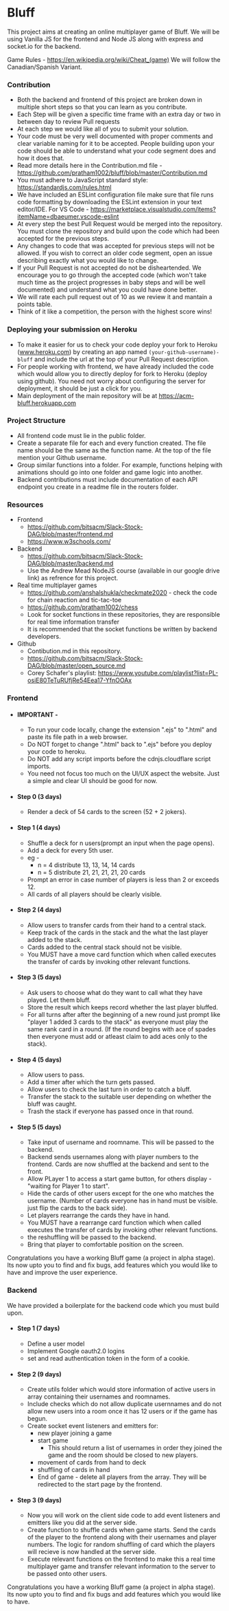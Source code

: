 # Bluff
This project aims at creating an online multiplayer game of Bluff. We will be using Vanilla JS for the frontend and Node JS along with express and socket.io for the backend.

Game Rules - https://en.wikipedia.org/wiki/Cheat_(game) We will follow the Canadian/Spanish Variant.

### Contribution 
- Both the backend and frontend of this project are broken down in multiple short steps so that you can learn as you contribute.
- Each Step will be given a specific time frame with an extra day or two in between day to review Pull requests
- At each step we would like all of you to submit your solution.
- Your code must be very well documented with proper comments and clear variable naming for it to be accepted. People building upon your code should be able to understand what your code segment does and how it does that.
- Read more details here in the Contribution.md file - https://github.com/pratham1002/bluff/blob/master/Contribution.md
- You must adhere to JavaScript standard style: https://standardjs.com/rules.html
- We have included an ESLint configuration file make sure that file runs code formatting by downloading the ESLint extension in your text editor/IDE. For VS Code - https://marketplace.visualstudio.com/items?itemName=dbaeumer.vscode-eslint
- At every step the best Pull Request would be merged into the repository. You must clone the repository and build upon the code which had been accepted for the previous steps.
- Any changes to code that was accepted for previous steps will not be allowed. If you wish to correct an older code segment, open an issue describing exactly what you would like to change.
- If your Pull Request is not accepted do not be disheartended. We encourage you to go through the accepted code (which won't take much time as the project progresses in baby steps and will be well documented) and understand what you could have done better.
- We will rate each pull request out of 10 as we review it and mantain a points table.
- Think of it like a competition, the person with the highest score wins!

### Deploying your submission on Heroku
  - To make it easier for us to check your code deploy your fork to Heroku (www.heroku.com) by creating an app named `(your-github-username)-bluff` and include the url at the top of your Pull Request description.
  - For people working with frontend, we have already included the code which would allow you to directly deploy for fork to Heroku (deploy using github). You need not worry about configuring the server for deployment, it should be just a click for you.
  - Main deployment of the main repository will be at https://acm-bluff.herokuapp.com

### Project Structure
- All frontend code must lie in the public folder.
- Create a separate file for each and every function created. The file name should be the same as the function name. At the top of the file mention your Github username.
- Group similar functions into a folder. For example, functions helping with animations should go into one folder and game logic into another.
- Backend contributions must include documentation of each API endpoint you create in a readme file in the routers folder.

### Resources
- Frontend 
  - https://github.com/bitsacm/Slack-Stock-DAG/blob/master/frontend.md
  - https://www.w3schools.com/
- Backend 
  - https://github.com/bitsacm/Slack-Stock-DAG/blob/master/backend.md
  - Use the Andrew Mead NodeJS course (available in our google drive link) as refrence for this project.
- Real time multiplayer games
  - https://github.com/anshalshukla/checkmate2020 - check the code for chain reaction and tic-tac-toe
  - https://github.com/pratham1002/chess
  - Look for socket functions in these repositories, they are responsible for real time information transfer
  - It is recommended that the socket functions be written by backend developers.
- Github 
  - Contibution.md in this repository.
  - https://github.com/bitsacm/Slack-Stock-DAG/blob/master/open_source.md
  - Corey Schafer's playlist: https://www.youtube.com/playlist?list=PL-osiE80TeTuRUfjRe54Eea17-YfnOOAx
  
### Frontend
- #### IMPORTANT - 
  - To run your code locally, change the extension ".ejs" to ".html" and paste its file path in a web browser.
  - Do NOT forget to change ".html" back to ".ejs" before you deploy your code to heroku.
  - Do NOT add any script imports before the cdnjs.cloudflare script imports. 
  - You need not focus too much on the UI/UX aspect the website. Just a simple and clear UI should be good for now.
- #### Step 0 (3 days)
  - Render a deck of 54 cards to the screen (52 + 2 jokers).
  
- #### Step 1 (4 days)
  - Shuffle a deck for n users(prompt an input when the page opens).
  - Add a deck for every 5th user.
  - eg - 
    - n = 4 distribute 13, 13, 14, 14 cards
    - n = 5 distribute 21, 21, 21, 21, 20 cards
  - Prompt an error in case number of players is less than 2 or exceeds 12.
  - All cards of all players should be clearly visible.
  
- #### Step 2 (4 days)
  - Allow users to transfer cards from their hand to a central stack. 
  - Keep track of the cards in the stack and the what the last player added to the stack.
  - Cards added to the central stack should not be visible.
  - You MUST have a move card function which when called executes the transfer of cards by invoking other relevant functions.

- #### Step 3 (5 days)
  - Ask users to choose what do they want to call what they have played. Let them bluff.
  - Store the result which keeps record whether the last player bluffed.
  - For all turns after after the beginning of a new round just prompt like "player 1 added 3 cards to the stack" as everyone must play the same rank card in a round. (If the round begins with ace of spades then everyone must add or atleast claim to add aces only to the stack).
  
- #### Step 4 (5 days)
  - Allow users to pass. 
  - Add a timer after which the turn gets passed.
  - Allow users to check the last turn in order to catch a bluff.
  - Transfer the stack to the suitable user depending on whether the bluff was caught.
  - Trash the stack if everyone has passed once in that round.
 
- #### Step 5 (5 days)
  - Take input of username and roomname. This will be passed to the backend.
  - Backend sends usernames along with player numbers to the frontend. Cards are now shuffled at the backend and sent to the front.
  - Allow PLayer 1 to access a start game button, for others display - "waiting for Player 1 to start".
  - Hide the cards of other users except for the one who matches the username. (Number of cards everyone has in hand must be visible. just flip the cards to the back side).
  - Let players rearrange the cards they have in hand.
  - You MUST have a rearrange card function which when called executes the transfer of cards by invoking other relevant functions.
  - the reshuffling will be passed to the backend.
  - Bring that player to comfortable position on the screen.
  
Congratulations you have a working Bluff game (a project in alpha stage). Its now upto you to find and fix bugs, add features which you would like to have and improve the user experience.
  
### Backend
We have provided a boilerplate for the backend code which you must build upon.
- #### Step 1 (7 days)
  - Define a user model
  - Implement Google oauth2.0 logins
  - set and read authentication token in the form of a cookie.
- #### Step 2 (9 days)
  - Create utils folder which would store information of active users in array containing their usernames and roomnames.
  - Include checks which do not allow duplicate usernnames and do not allow new users into a room once it has 12 users or if the game has begun.
  - Create socket event listeners and emitters for:
    - new player joining a game
    - start game
      - This should return a list of usernames in order they joined the game and the room should be closed to new players.
    - movement of cards from hand to deck
    - shuffling of cards in hand
    - End of game - delete all players from the array. They will be redirected to the start page by the frontend.
    
 - #### Step 3 (9 days)
    - Now you will work on the client side code to add event listeners and emitters like you did at the server side.
    - Create function to shuffle cards when game starts. Send the cards of the player to the frontend along with their usernames and player numbers. The logic for random shuffling of card which the players will recieve is now handled at the server side.
    - Execute relevant functions on the frontend to make this a real time multiplayer game and transfer relevant information to the server to be passed onto other users.
  
Congratulations you have a working Bluff game (a project in alpha stage). Its now upto you to find and fix bugs and add features which you would like to have.
